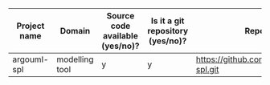 Project name       | Domain                  | Source code available (**y**es/**n**o)? | Is it a git repository (**y**es/**n**o)? | Repository URL                                               | Clone URL                                          | Estimated number of commits
-------------------|-------------------------|-----------------------------------------|------------------------------------------|--------------------------------------------------------------|----------------------------------------------------|-----------------------------
argouml-spl              | modelling tool        | y                                       | y                                        | https://github.com/marcusvnac/argouml-spl.git                            | https://github.com/marcusvnac/argouml-spl.git         | 23
